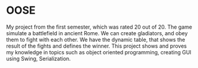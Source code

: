 # OOSE
My project from the first semester, which was rated 20 out of 20. The game simulate a battlefield in ancient Rome. We can create gladiators, and obey them to fight with each other. We have the dynamic table, that shows the result of the fights and defines the winner. This project shows and proves my knowledge in topics such as object oriented programming, creating GUI using Swing, Serialization.  
